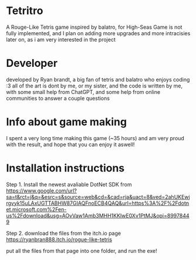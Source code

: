 # Tetritro
A Rouge-Like Tetris game inspired by balatro, for High-Seas
Game is not fully implemented, and I plan on adding more upgrades and more intracisies later on, as i am very interested in the project

# Developer

developed by Ryan brandt, a big fan of tetris and balatro who enjoys coding :3 all of the art is dont by me, or my sister, and the code is written by me, with some small help from ChatGPT, and some help from online communities to answer a couple questions

# Info about game making

I spent a very long time making this game (~35 hours) and am very proud with the result, and hope that you can enjoy it aswell!

# Installation instructions

Step 1. Install the newest avaliable DotNet SDK from
https://www.google.com/url?sa=t&rct=j&q=&esrc=s&source=web&cd=&cad=rja&uact=8&ved=2ahUKEwjrgvyk15uLAxUGTTABHW87GIAQFnoECB4QAQ&url=https%3A%2F%2Fdotnet.microsoft.com%2Fen-us%2Fdownload&usg=AOvVaw1Amb3MHH1KKIwE0Xv1PtMJ&opi=89978449

Step 2. download the files from the itch.io page
https://ryanbran888.itch.io/rogue-like-tetris

put all the files from that page into one folder, and run the exe!

